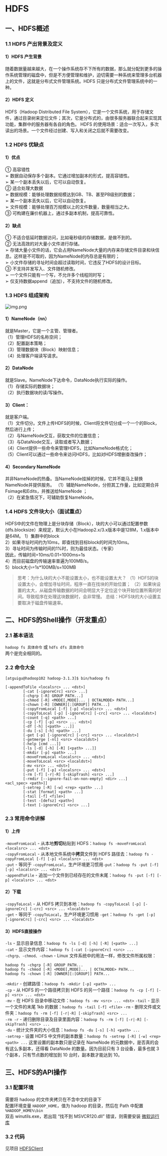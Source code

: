# HDFS

## 一、HDFS概述
### 1.1 HDFS 产出背景及定义
#### 1）HDFS 产生背景
随着数据量越来越大，在一个操作系统存不下所有的数据，那么就分配到更多的操作系统管理的磁盘中，但是不方便管理和维护，迫切需要一种系统来管理多台机器上的文件，这就是分布式文件管理系统。HDFS 只是分布式文件管理系统中的一种。
#### 2）HDFS 定义
HDFS（Hadoop Distributed File System），它是一个文件系统，用于存储文件，通过目录树来定位文件；其次，它是分布式的，由很多服务器联合起来实现其功能，集群中的服务器有各自的角色。
HDFS 的使用场景：适合一次写入，多次读出的场景。一个文件经过创建、写入和关闭之后就不需要改变。

### 1.2 HDFS 优缺点
#### 1）优点
① 高容错性   
➢ 数据自动保存多个副本。它通过增加副本的形式，提高容错性。   
➢ 某一个副本丢失以后，它可以自动恢复。   
② 适合处理大数据   
➢ 数据规模：能够处理数据规模达到GB、TB、甚至PB级别的数据；   
➢ 某一个副本丢失以后，它可以自动恢复。   
➢ 文件规模：能够处理百万规模以上的文件数量，数量相当之大。    
③ 可构建在廉价机器上，通过多副本机制，提高可靠性。
#### 2）缺点
① 不适合低延时数据访问，比如毫秒级的存储数据，是做不到的。   
② 无法高效的对大量小文件进行存储。    
➢ 存储大量小文件的话，它会占用NameNode大量的内存来存储文件目录和块信息。这样是不可取的，因为NameNode的内存总是有限的；   
➢ 小文件存储的寻址时间会超过读取时间，它违反了HDFS的设计目标。   
③ 不支持并发写入、文件随机修改。   
➢ 一个文件只能有一个写，不允许多个线程同时写；   
➢ 仅支持数据append（追加），不支持文件的随机修改。

### 1.3 HDFS 组成架构
![img.png](img/028-HDFS组成架构.png)
#### 1）NameNode（nn）
就是Master，它是一个主管、管理者。   
（1）管理HDFS的名称空间；   
（2）配置副本策略；    
（3）管理数据块（Block）映射信息；    
（4）处理客户端读写请求。 
#### 2）DataNode
就是Slave。NameNode下达命令，DataNode执行实际的操作。    
（1）存储实际的数据块；   
（2）执行数据块的读/写操作。   
#### 3）Client：   
就是客户端。    
（1）文件切分。文件上传HDFS的时候，Client将文件切分成一个一个的Block，然后进行上传；    
（2）与NameNode交互，获取文件的位置信息；   
（3）与DataNode交互，读取或者写入数据；   
（4）Client提供一些命令来管理HDFS，比如NameNode格式化；    
（5）Client可以通过一些命令来访问HDFS，比如对HDFS增删查改操作； 
#### 4）Secondary NameNode
并非NameNode的热备。当NameNode挂掉的时候，它并不能马上替换NameNode并提供服务。
（1）辅助NameNode，分担其工作量，比如定期合并Fsimage和Edits，并推送给NameNode ；    
（2）在紧急情况下，可辅助恢复NameNode。

### 1.4 HDFS 文件块大小（面试重点）
HDFS中的文件在物理上是分块存储（Block），块的大小可以通过配置参数(dfs.blocksize）来规定，默认大小在Hadoop2.x/3.x版本中是128M，1.x版本中是64M。
1）集群中的block   
2）如果寻址时间约为10ms，即查找到目标block的时间为10ms。   
3）寻址时间为传输时间的1%时，则为最佳状态。（专家）   
因此，传输时间=10ms/0.01=1000ms=1s   
4）而目前磁盘的传输速率普遍为100MB/s。   
5）block大小=1s*100MB/s=100MB   
> 思考：为什么块的大小不能设置太小，也不能设置太大？ 
> （1）HDFS的块设置太小，会增加寻址时间，程序一直在找块的开始位置；
> （2）如果块设置的太大，从磁盘传输数据的时间会明显大于定位这个块开始位置所需的时间。导致程序在处理这块数据时，会非常慢。
> 总结：HDFS块的大小设置主要取决于磁盘传输速率。

## 二、HDFS的Shell操作（开发重点）
### 2.1 基本语法
`hadoop fs 具体命令` 或 `hdfs dfs 具体命令`   
两个是完全相同的。
### 2.2 命令大全
```shell
[atguigu@hadoop102 hadoop-3.1.3]$ bin/hadoop fs

[-appendToFile <localsrc> ... <dst>]
        [-cat [-ignoreCrc] <src> ...]
        [-chgrp [-R] GROUP PATH...]
        [-chmod [-R] <MODE[,MODE]... | OCTALMODE> PATH...]
        [-chown [-R] [OWNER][:[GROUP]] PATH...]
        [-copyFromLocal [-f] [-p] <localsrc> ... <dst>]
        [-copyToLocal [-p] [-ignoreCrc] [-crc] <src> ... <localdst>]
        [-count [-q] <path> ...]
        [-cp [-f] [-p] <src> ... <dst>]
        [-df [-h] [<path> ...]]
        [-du [-s] [-h] <path> ...]
        [-get [-p] [-ignoreCrc] [-crc] <src> ... <localdst>]
        [-getmerge [-nl] <src> <localdst>]
        [-help [cmd ...]]
        [-ls [-d] [-h] [-R] [<path> ...]]
        [-mkdir [-p] <path> ...]
        [-moveFromLocal <localsrc> ... <dst>]
        [-moveToLocal <src> <localdst>]
        [-mv <src> ... <dst>]
        [-put [-f] [-p] <localsrc> ... <dst>]
        [-rm [-f] [-r|-R] [-skipTrash] <src> ...]
        [-rmdir [--ignore-fail-on-non-empty] <dir> ...]
<acl_spec> <path>]]
        [-setrep [-R] [-w] <rep> <path> ...]
        [-stat [format] <path> ...]
        [-tail [-f] <file>]
        [-test -[defsz] <path>]
        [-text [-ignoreCrc] <src> ...]
```

### 2.3 常用命令讲解
#### 1）上传
`-moveFromLocal` - 从本地**剪切**粘贴到 HDFS：`hadoop fs -moveFromLocal <localsrc> ... <dst>`   
`-copyFromLocal` - 从本地文件系统中**拷贝**文件到 HDFS 路径去：`hadoop fs -copyFromLocal [-f] [-p] <localsrc> ... <dst>`   
`-put` - 等同于 `-copyFromLocal`，生产环境更习惯用`-put`：`hadoop fs -put [-f] [-p] <localsrc> ... <dst>`   
`-appendToFile` - 追加一个文件到已经存在的文件末尾：`hadoop fs -put [-f] [-p] <localsrc> ... <dst>`

#### 2）下载
`-copyToLocal` - 从 HDFS 拷贝到本地：`hadoop fs -copyToLocal [-p] [-ignoreCrc] [-crc] <src> ... <localdst>`   
`-get` - 等同于 `-copyToLocal`，生产环境更习惯用 `-get`：`hadoop fs -get [-p] [-ignoreCrc] [-crc] <src> ... <localdst>`   

#### 3）HDFS直接操作
`-ls` - 显示目录信息：`hadoop fs -ls [-d] [-h] [-R] [<path> ...]`   
`-cat` - 显示文件内容：`hadoop fs [-cat [-ignoreCrc] <src> ...`   
`-chgrp、-chmod、-chown` - Linux 文件系统中的用法一样，修改文件所属权限：
```shell
hadoop fs -chgrp [-R] GROUP PATH...
hadoop fs -chmod [-R] <MODE[,MODE]... | OCTALMODE> PATH...
hadoop fs -chown [-R] [OWNER][:[GROUP]] PATH...
```
`-mkdir` - 创建路径：`hadoop fs -mkdir [-p] <path> ...`   
`-cp` - 从 HDFS 的一个路径拷贝到 HDFS 的另一个路径：`hadoop fs -cp [-f] [-p] <src> ... <dst>`   
`-mv` - 在 HDFS 目录中移动文件：`hadoop fs -mv <src> ... <dst>`
`-tail` - 显示一个文件的末尾 1kb 的数据：`hadoop fs -tail [-f] <file>`
`-rm` - 删除文件或文件夹：`hadoop fs -rm [-f] [-r|-R] [-skipTrash] <src> ...`   
`-rm -r` - 递归删除目录及目录里面内容：`hadoop fs -rm [-f] [-r|-R] [-skipTrash] <src> ...`   
`-du` - 统计文件夹的大小信息：`hadoop fs -du [-s] [-h] <path> ...`   
`-setrep` - 设置 HDFS 中文件的副本数量：`hadoop fs -setrep [-R] [-w] <rep> <path> ...`
这里设置的副本数只是记录在 NameNode 的元数据中，是否真的会有这么多副本，还得看 DataNode 的数量。因为目前只有 3 台设备，最多也就 3 个副本，只有节点数的增加到 10 台时，副本数才能达到 10。

## 三、HDFS的API操作
### 3.1 配置环境
需要将 hadoop 的文件夹拷贝在不含中文的目录下   
配置环境变量 `HADOOP_HOME`，值为 hadoop 的目录，然后在 Path 中配置 `%HADOOP_HOME%\bin`   
双击 winutils.exe，若出现 “找不到 MSVCR120.dll” 错误，则需要安装 [微软运行库](img/MSVBCRT_AIO_2018.07.31_X86+X64.exe)
### 3.2 代码
见项目 [HDFSClient](/HDFSClient)
